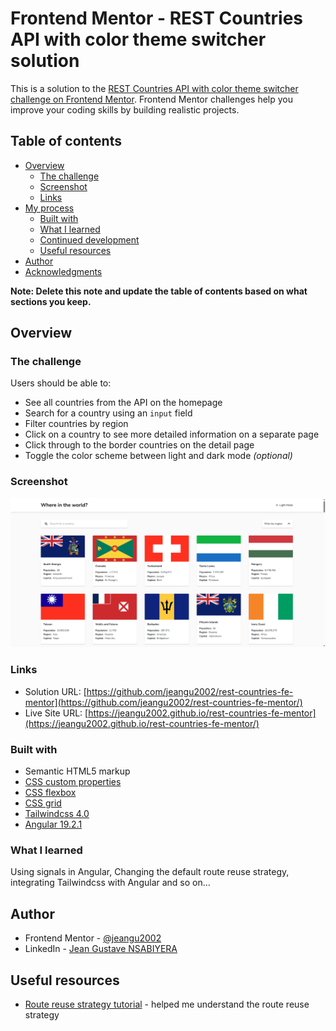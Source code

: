 # Frontend Mentor - REST Countries API with color theme switcher solution

This is a solution to the [REST Countries API with color theme switcher challenge on Frontend Mentor](https://www.frontendmentor.io/challenges/rest-countries-api-with-color-theme-switcher-5cacc469fec04111f7b848ca). Frontend Mentor challenges help you improve your coding skills by building realistic projects.

## Table of contents

- [Overview](#overview)
  - [The challenge](#the-challenge)
  - [Screenshot](#screenshot)
  - [Links](#links)
- [My process](#my-process)
  - [Built with](#built-with)
  - [What I learned](#what-i-learned)
  - [Continued development](#continued-development)
  - [Useful resources](#useful-resources)
- [Author](#author)
- [Acknowledgments](#acknowledgments)

**Note: Delete this note and update the table of contents based on what sections you keep.**

## Overview

### The challenge

Users should be able to:

- See all countries from the API on the homepage
- Search for a country using an `input` field
- Filter countries by region
- Click on a country to see more detailed information on a separate page
- Click through to the border countries on the detail page
- Toggle the color scheme between light and dark mode _(optional)_

### Screenshot

![](./screenshot.png)

### Links

- Solution URL: [https://github.com/jeangu2002/rest-countries-fe-mentor](https://github.com/jeangu2002/rest-countries-fe-mentor/)
- Live Site URL: [https://jeangu2002.github.io/rest-countries-fe-mentor](https://jeangu2002.github.io/rest-countries-fe-mentor/)

### Built with

- Semantic HTML5 markup
- [CSS custom properties](https://tympanus.net/codrops/css_reference/custom-properties/)
- [CSS flexbox](https://tympanus.net/codrops/css_reference/flexbox/)
- [CSS grid](https://tympanus.net/codrops/css_reference/grid/)
- [Tailwindcss 4.0](https://tailwindcss.com/)
- [Angular 19.2.1](https://angular.dev/)

### What I learned

Using signals in Angular, Changing the default route reuse strategy, integrating Tailwindcss with Angular and so on...

## Author

- Frontend Mentor - [@jeangu2002](https://www.frontendmentor.io/profile/jeangu2002)
- LinkedIn - [Jean Gustave NSABIYERA](https://lu.linkedin.com/in/jean-gustave-nsabiyera-b8018951)

## Useful resources

- [Route reuse strategy tutorial](https://blog.bitsrc.io/angular-route-reuse-strategy-c7939ebbf797) - helped me understand the route reuse strategy
